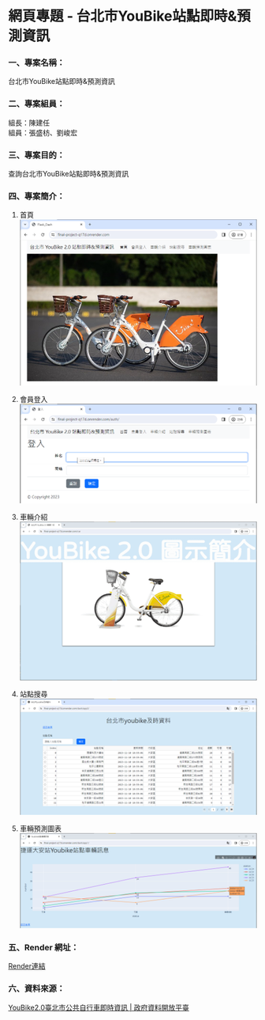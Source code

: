 # 網頁專題 - 台北市YouBike站點即時&預測資訊
### 一、專案名稱：
台北市YouBike站點即時&預測資訊
### 二、專案組員：
組長：陳建任  
組員：張盛枋、劉峻宏
### 三、專案目的：
查詢台北市YouBike站點即時&預測資訊
### 四、專案簡介：
1. 首頁  
![首頁](README_img/index.png)

2. 會員登入  
![會員登入](README_img/login.png)

3. 車輛介紹  
![車輛介紹](README_img/car.gif)

4. 站點搜尋  
![站點搜尋](README_img/站點搜尋.png)

5. 車輛預測圖表  
![車輛預測圖表](README_img/車輛預測圖表.png)
### 五、Render 網址：
[Render連結](https://final-project-q17d.onrender.com)
### 六、資料來源：
[YouBike2.0臺北市公共自行車即時資訊 | 政府資料開放平臺](https://data.gov.tw/dataset/137993)